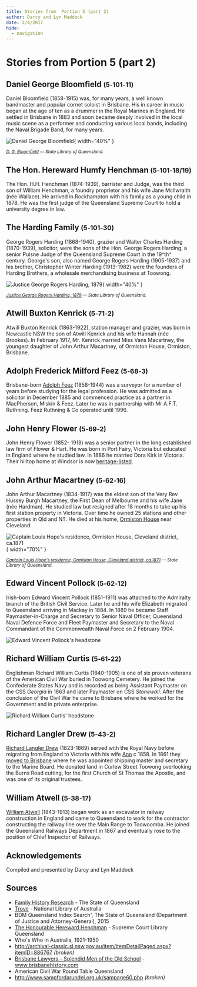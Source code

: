 ```yaml
---
title: Stories from  Portion 5 (part 2)  
author: Darcy and Lyn Maddock
date: 2/4/2017
hide:
  - navigation
---
```


# Stories from Portion 5 (part 2)  


## Daniel George Bloomfield <small>(5‑101‑11)</small>

Daniel Bloomfield (1858-1915) was, for many years, a well known bandmaster and popular cornet soloist in Brisbane. His in career in music began at the age of ten as a drummer in the Royal Marines in England. He settled in Brisbane in 1883 and soon became deeply involved in the local music scene as a performer and conducting various local bands, including the Naval Brigade Band, for many years. 

![Daniel George Bloomfield](../assets/david-bloomfield.jpg){ width="40%" }  

*<small>[D. G. Bloomfield](http://onesearch.slq.qld.gov.au/permalink/f/1upgmng/slq_alma21218822040002061) — State Library of Queensland.</small>*


## The Hon. Hereward Humfy Henchman <small>(5‑101‑18/19)</small>

The Hon. H.H. Henchman (1874-1939), barrister and Judge, was the third son of William Henchman, a foundry proprietor and his wife Jane Mcllwraith (née Wallace). He arrived in Rockhampton with his family as a young child in 1878. He was the first judge of the Queensland Supreme Court to hold a university degree in law.

## The Harding Family <small>(5‑101‑30)</small>

George Rogers Harding (1868-1940), grazier and Walter Charles Harding (1870-1939), solicitor, were the sons of the Hon. George Rogers Harding, a senior Puisne Judge of the Queensland Supreme Court in the 19^th^ century. George's son, also named George Rogers Harding (1905-1937) and his brother, Christopher Winter Harding (1913-1982) were the founders of Harding Brothers, a wholesale merchandising business at Toowong.

![Justice George Rogers Harding, 1879](../assets/justice-george-rogers-harding.jpg){ width="40%" } <!-- ![People outside the residence and store of T. Harding at Toowong](../assets/harding-store.jpg){ width="52.6%" } -->

*<small>[Justice George Rogers Harding, 1879](http://onesearch.slq.qld.gov.au/permalink/f/1upgmng/slq_alma21218166050002061) — State Library of Queensland.</small>* <!-- <br>
*<small>[People outside the residence and store of T. Harding at Toowong](http://onesearch.slq.qld.gov.au/permalink/f/1upgmng/slq_alma21289902580002061) — State Library of Queensland.</small>* -->

<!-- also http://onesearch.slq.qld.gov.au/permalink/f/1upgmng/slq_digitool66263 -->

## Atwill Buxton Kenrick <small>(5‑71‑2)</small>

Atwill Buxton Kenrick (1863-1922), station manager and grazier, was born in Newcastle NSW the son of Atwill Kenrick and his wife Hannah (née Brookes). In February 1917, Mr. Kenrick married Miss Vans Macartney, the youngest daughter of John Arthur Macartney, of Ormiston House, Ormiston, Brisbane.

## Adolph Frederick Milford Feez <small>(5‑68‑3)</small>

Brisbane-born [Adolph Feez](https://adb.anu.edu.au/biography/feez-adolph-frederick-6150) (1858-1944) was a surveyor for a number of years before studying for the legal profession. He was admitted as a solicitor in December 1885 and commenced practice as a partner in MacPherson, Miskin & Feez. Later he was in partnership with Mr A.F.T. Ruthning. Feez Ruthning & Co operated until 1996.

## John Henry Flower <small>(5‑69‑2)</small>

John Henry Flower (1852- 1918) was a senior partner in the long established law firm of Flower & Hart. He was born in Port Fairy, Victoria but educated in England where he studied law. In 1886 he married Dora Kirk in Victoria. Their hilltop home at Windsor is now [heritage-listed](https://apps.des.qld.gov.au/heritage-register/detail/?id=600351).

## John Arthur Macartney <small>(5‑62‑16)</small>

John Arthur Macartney (1834-1917) was the eldest son of the Very Rev Hussey Burgh Macartney, the First Dean of Melbourne and his wife Jane (née Hardman). He studied law but resigned after 18 months to take up his first station property in Victoria. Over time he owned 25 stations and other properties in Qld and NT. He died at his home, [Ormiston House](https://ormistonhouse.org.au/the-house/) near Cleveland.

![Captain Louis Hope's residence, Ormiston House, Cleveland district, ca.1871](../assets/ormiston-house.jpg){ width="70%" }  

*<small>[Captain Louis Hope's residence, Ormiston House, Cleveland district, ca.1871](http://onesearch.slq.qld.gov.au/permalink/f/1upgmng/slq_alma21249909850002061) — State Library of Queensland.</small>*

## Edward Vincent Pollock <small>(5‑62‑12)</small>

Irish-born Edward Vincent Pollock (1851-1911) was attached to the Admiralty branch of the British Civil Service. Later he and his wife Elizabeth migrated to Queensland arriving in Mackay in 1884. In 1889 he became Staff Paymaster-in-Charge and Secretary to Senior Naval Officer, Queensland Naval Defence Force and Fleet Paymaster and Secretary to the Naval Commandant of the Commonwealth Naval Force on 2 February 1904.

![Edward Vincent Pollock's headstone](../assets/anchor.jpg) 

## Richard William Curtis <small>(5‑61‑22)</small>

Englishman Richard William Curtis (1840-1905) is one of six proven veterans of the American Civil War buried in Toowong Cemetery. He joined the Confederate States Navy and is recorded as being Assistant Paymaster on the CSS *Georgia* in 1863 and later Paymaster on CSS *Stonewall*. After the conclusion of the Civil War he came to Brisbane where he worked for the Government and in private enterprise.

![Richard William Curtis' headstone](../assets/richard-william-curtis-headstone.jpg) 


## Richard Langler Drew <small>(5‑43‑2)</small>

[Richard Langler Drew](https://adb.anu.edu.au/biography/drew-richard-langler-13302) (1823-1869) served with the Royal Navy before migrating from England to Victoria with his wife [Ann](https://adb.anu.edu.au/biography/drew-ann-anne-12893) c 1858. In 1861 they [moved to Brisbane](https://trove.nla.gov.au/newspaper/article/50044315) where he was appointed shipping master and secretary to the Marine Board. He donated land in Curlew Street Toowong overlooking the Burns Road cutting, for the first Church of St Thomas the Apostle, and was one of its original trustees.

## William Atwell <small>(5‑38‑17)</small>

[William Atwell](https://trove.nla.gov.au/newspaper/article/175911907) (1843-1913) began work as an excavator in railway construction in England and came to Queensland to work for the contractor constructing the railway line over the Main Range to Toowoomba. He joined the Queensland Railways Department in 1867 and eventually rose to the position of Chief Inspector of Railways.

## Acknowledgements

Compiled and presented by Darcy and Lyn Maddock

## Sources

- [Family History Research](https://www.familyhistory.bdm.qld.gov.au) - The State of Queensland
- [Trove](https://trove.nla.gov.au) - National Library of Australia
- BDM Queensland Index Search', The State of Queensland (Department of Justice and Attorney-General), 2015
- [The Honourable Hereward Henchman](https://www.sclqld.org.au/judicial-papers/judicial-profiles/profiles/hhhenchman) - Supreme Court Library Queensland
- Who's Who in Australia, 1921-1950 
-  http://archival-classic.sl.nsw.gov.au/item/itemDetailPaged.aspx?itemID=886767 *(broken)*
- [Brisbane Lawyers – Splendid Men of the Old School](http://www.brisbanehistory.com/brisbane_lawyers.html) - www.brisbanehistory.com
- American Civil War Round Table Queensland 
- http://www.sampfordarundel.org.uk/sampage60.php *(broken)*

<!--
<div class="noprint" markdown="1">

## Brochure

**[Download this walk](../assets/guides/portion5-part2.pdf)** - designed to be printed and folded in half to make an A5 brochure.

</div>
-->
